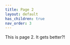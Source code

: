 ```yaml
---
title: Page 2
layout: default
has_children: true
nav_order: 3
---
```


This is page 2. It gets better?!
